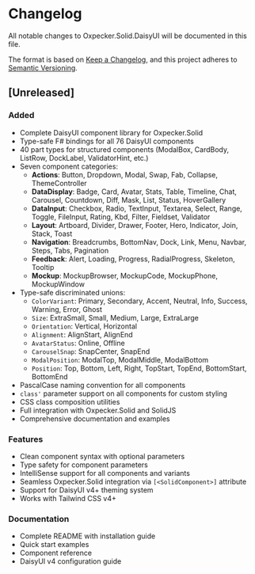 # Changelog

All notable changes to Oxpecker.Solid.DaisyUI will be documented in this file.

The format is based on [Keep a Changelog](https://keepachangelog.com/en/1.0.0/),
and this project adheres to [Semantic Versioning](https://semver.org/spec/v2.0.0.html).

## [Unreleased]

### Added
- Complete DaisyUI component library for Oxpecker.Solid
- Type-safe F# bindings for all 76 DaisyUI components
- 40 part types for structured components (ModalBox, CardBody, ListRow, DockLabel, ValidatorHint, etc.)
- Seven component categories:
  - **Actions**: Button, Dropdown, Modal, Swap, Fab, Collapse, ThemeController
  - **DataDisplay**: Badge, Card, Avatar, Stats, Table, Timeline, Chat, Carousel, Countdown, Diff, Mask, List, Status, HoverGallery
  - **DataInput**: Checkbox, Radio, TextInput, Textarea, Select, Range, Toggle, FileInput, Rating, Kbd, Filter, Fieldset, Validator
  - **Layout**: Artboard, Divider, Drawer, Footer, Hero, Indicator, Join, Stack, Toast
  - **Navigation**: Breadcrumbs, BottomNav, Dock, Link, Menu, Navbar, Steps, Tabs, Pagination
  - **Feedback**: Alert, Loading, Progress, RadialProgress, Skeleton, Tooltip
  - **Mockup**: MockupBrowser, MockupCode, MockupPhone, MockupWindow
- Type-safe discriminated unions:
  - `ColorVariant`: Primary, Secondary, Accent, Neutral, Info, Success, Warning, Error, Ghost
  - `Size`: ExtraSmall, Small, Medium, Large, ExtraLarge
  - `Orientation`: Vertical, Horizontal
  - `Alignment`: AlignStart, AlignEnd
  - `AvatarStatus`: Online, Offline
  - `CarouselSnap`: SnapCenter, SnapEnd
  - `ModalPosition`: ModalTop, ModalMiddle, ModalBottom
  - `Position`: Top, Bottom, Left, Right, TopStart, TopEnd, BottomStart, BottomEnd
- PascalCase naming convention for all components
- `class'` parameter support on all components for custom styling
- CSS class composition utilities
- Full integration with Oxpecker.Solid and SolidJS
- Comprehensive documentation and examples

### Features
- Clean component syntax with optional parameters
- Type safety for component parameters
- IntelliSense support for all components and variants
- Seamless Oxpecker.Solid integration via `[<SolidComponent>]` attribute
- Support for DaisyUI v4+ theming system
- Works with Tailwind CSS v4+

### Documentation
- Complete README with installation guide
- Quick start examples
- Component reference
- DaisyUI v4 configuration guide
